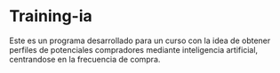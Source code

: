 # Training-ia
Este es un programa desarrollado para un curso con la idea de obtener perfiles de potenciales compradores mediante inteligencia artificial, centrandose en la frecuencia de compra.
